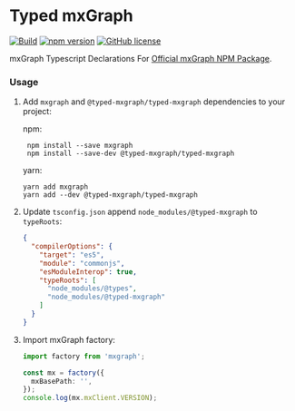 Typed mxGraph
====

[![Build](https://github.com/typed-mxgraph/typed-mxgraph/workflows/Validation/badge.svg)](https://github.com/typed-mxgraph/typed-mxgraph/actions)
[![npm version](https://badge.fury.io/js/%40typed-mxgraph%2Ftyped-mxgraph.svg)](https://www.npmjs.com/package/@typed-mxgraph/typed-mxgraph)
[![GitHub license](https://img.shields.io/github/license/typed-mxgraph/typed-mxgraph)](https://github.com/typed-mxgraph/typed-mxgraph/blob/master/LICENSE)

mxGraph Typescript Declarations For [Official mxGraph NPM Package][official mxgraph npm package].

### Usage
1. Add `mxgraph` and `@typed-mxgraph/typed-mxgraph` dependencies to your project:
    
   npm:
   ```shell
    npm install --save mxgraph
    npm install --save-dev @typed-mxgraph/typed-mxgraph
    ```
   yarn:
   ```shell
   yarn add mxgraph
   yarn add --dev @typed-mxgraph/typed-mxgraph
   ```
2. Update `tsconfig.json` append `node_modules/@typed-mxgraph` to `typeRoots`:
    ```json
    {
      "compilerOptions": {
        "target": "es5",
        "module": "commonjs",
        "esModuleInterop": true,
        "typeRoots": [
          "node_modules/@types",
          "node_modules/@typed-mxgraph"
        ]
      }
    }
    ```
3. Import mxGraph factory:
    ```typescript
    import factory from 'mxgraph';

    const mx = factory({
      mxBasePath: '',
    });
    console.log(mx.mxClient.VERSION);
    ```

[mxgraph-type-definitions]: https://github.com/hungtcs/mxgraph-type-definitions
[official mxgraph npm package]: https://www.npmjs.com/package/mxgraph
